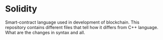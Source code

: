 # Solidity

Smart-contract language used in development of blockchain.
This repository contains different files that tell how it differs from C++ language. What are the changes in syntax and all.
